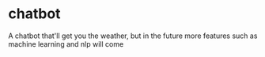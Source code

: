 # chatbot
A chatbot that'll get you the weather, but in the future more features such as machine learning and nlp will come